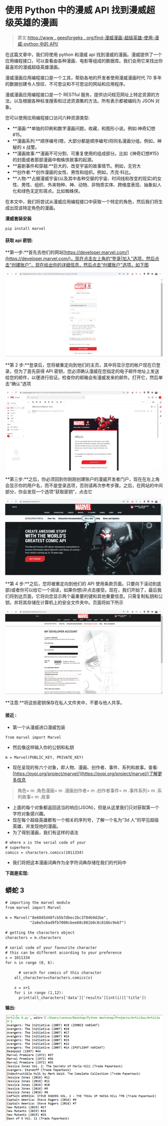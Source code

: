 # 使用 Python 中的漫威 API 找到漫威超级英雄的漫画

> 原文:[https://www . geesforgeks . org/find-漫威漫画-超级英雄-使用-漫威-python 中的 API/](https://www.geeksforgeeks.org/find-comics-of-marvel-superhero-using-marvel-api-in-python/)

在这篇文章中，我们将使用 python 和漫威 api 找到漫威的漫画。漫威提供了一个应用编程接口，可以查看由各种漫画、电影等组成的数据库。我们会用它来找出你最喜欢的漫威超级英雄漫画。

漫威漫画应用编程接口是一个工具，帮助各地的开发者使用漫威漫画时代 70 多年的数据创建令人惊叹、不可思议和不可思议的网站和应用程序。

漫威漫画应用编程接口是一个 RESTful 服务，提供访问规范网址上特定资源的方法，以及根据各种标准搜索和过滤资源集的方法。所有表示都被编码为 JSON 对象。

您可以使用应用编程接口访问六种资源类型:

*   **漫画:**单独的印刷和数字漫画问题，收藏，和图形小说。例如:神奇幻想#15。
*   **漫画系列:**顺序编号(嗯，大部分都是顺序编号)将同名漫画分组。例如，神秘的 x 战警。
*   **漫画故事:**漫画不可分割、可重复使用的组成部分。比如《神奇幻想#15》的封面或者那部漫画中蜘蛛侠故事的起源。
*   **喜剧事件和穿越:**巨大的、改变宇宙的故事情节。例如，无穷大
*   **创作者:**创作漫画的女性、男性和组织。例如，杰克·科比。
*   **人物:**占据漫威宇宙(以及其中各种交替的宇宙、时间线和改变的现实)的女性、男性、组织、外来物种、神、动物、非物质实体、跨维度表现、抽象拟人化和绿色无定形斑点。比如蜘蛛侠。

在本文中，我们将尝试从漫威应用编程接口中获取一个特定的角色，然后我们将生成出现该特定角色的漫画。

**漫威套装安装**

```
pip install marvel
```

#### **获取 api 密钥:**

**第一步:**首先去他们的网站[https://developer.marvel.com/](https://developer.marvel.com/)，现在点击左上角的“登录|加入”选项，然后点击“创建账户”，现在给出你的详细信息，然后点击“创建账户”选项，如下图

![](img/09f8074658c318c6749917a2ea6768e5.png)

**第 2 步:**登录后，您将被重定向到他们的主页，其中将显示您的帐户现在已登录，但为了首先获得 API 密钥，您必须确认漫威在您指定的电子邮件地址上发送给您的邮件，以便进行验证。检查你的邮箱会有漫威发来的邮件。打开它，然后单击“确认”选项

![](img/6e7abd9ffd49a3d5228b3acccd23bd90.png)

**第三步:**之后，你必须回到你刚刚创建账户的漫威开发者门户，现在在左上角会显示你的用户名，而不是登录选项，否则请再次参考步骤。之后，在网站的中间部分，你会发现一个选项“获取密钥”，点击它

![](img/a7366921c527bebe67b4289c7ecdfe8d.png)

**第 4 步:**之后，您将被重定向到他们的 API 使用条款页面。只要向下滚动到底部(或者你可以给它一个阅读，如果你想)并点击接受。现在，我们开始了，最后我们将到达页面，它将向您显示两个最重要的键和其他重要信息。只需复制私钥和公钥，并将其存储在计算机上的安全文件夹中。页面将如下所示

![](img/dbc379adced9ecc3e1a64e4a7b2a8168.png)

**注意:**将这些密钥保存在私人文件夹中，不要与他人共享。

#### 接近 **:**

*   第一个从漫威进口漫威包装

```
from marvel import Marvel
```

*   然后像这样输入你的公钥和私钥

```
m = Marvel(PUBLIC_KEY, PRIVATE_KEY)
```

*   现在呈现的有六个对象，即人物、漫画、创作者、事件、系列和故事。查看:[https://pypi.org/project/marvel/](https://pypi.org/project/marvel/)了解更多信息

> 角色= m .角色漫画= m .漫画创作者= m .创作者事件= m .事件系列= m .系列故事= m .故事

*   上面的每个对象都返回适当的响应(JSON)，但是从这里我们只对获取第一个字符对象感兴趣。
*   现在每个超级英雄都有一个相关的序列号，了解一个名为“3d 人”的罕见超级英雄，并发现他的漫画。
*   为了得到漫画，我们有这样的语法

```
# where x is the serial code of your 
# superhero
comics = characters.comics(1011334)
```

*   我们将把这本漫画词典作为全字符词典存储在我们的代码中

**下面是实现:**

## 蟒蛇 3

```
# importing the marvel module
from marvel import Marvel 

m = Marvel("8e6845d48fcb5b7dbec2bc3784b9d2be",
           "2a6e5c6ad9fb7000cbee68c881b0c8c816bc9eb7")

# getting the characters object
characters = m.characters 

# serial code of your favourite character
# this can be different according to your preference
x = 1011334 
for n in range (0, 6): 

      # serach for comics of this character
    all_characters=characters.comics(x) 

    x = x+1 
    for i in range (1,12):
      print(all_characters['data']['results'][int(i)]['title'])
```

**输出:**

![](img/63e48a2fced6bf21747e3cfdf522d2da.png)